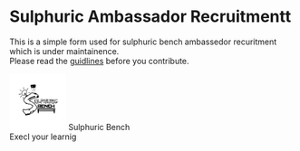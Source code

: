 # Sulphuric Ambassador Recruitmentt <br >
This is a simple form used for sulphuric bench ambassedor recuritment which is under maintainence. <br >
Please read the [guidlines](https://docs.github.com/en/github/collaborating-with-issues-and-pull-requests/creating-a-pull-request) before you contribute.
<br >





<img src="SB.png" width='100px'>
Sulphuric Bench <br>
Execl your learnig
